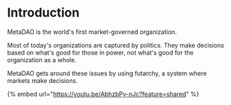 # Introduction

MetaDAO is the world's first market-governed organization.

Most of today's organizations are captured by politics. They make decisions based on what's good for those in power, not what's good for the organization as a whole.

MetaDAO gets around these issues by using futarchy, a system where markets make decisions.

{% embed url="https://youtu.be/AbhzbPy-nJc?feature=shared" %}

